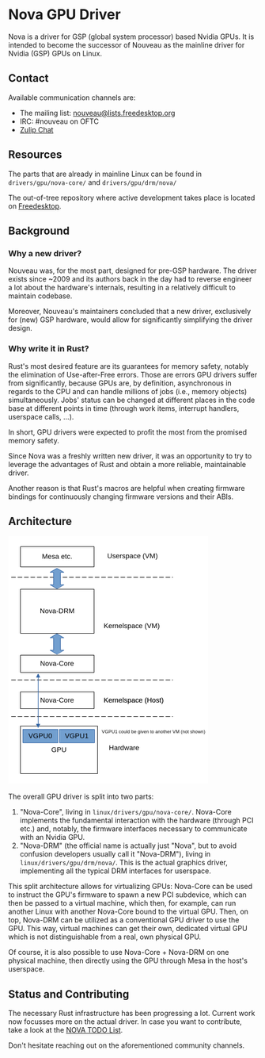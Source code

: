 # Nova GPU Driver

Nova is a driver for GSP (global system processor) based Nvidia GPUs. It is
intended to become the successor of Nouveau as the mainline driver for Nvidia
(GSP) GPUs on Linux.

## Contact

Available communication channels are:

- The mailing list: nouveau@lists.freedesktop.org
- IRC: #nouveau on OFTC
- [Zulip Chat](https://rust-for-linux.zulipchat.com/#narrow/channel/509436-Nova)


## Resources

The parts that are already in mainline Linux can be found in
`drivers/gpu/nova-core/` and `drivers/gpu/drm/nova/`

The out-of-tree repository where active development takes place is located on
[Freedesktop](https://gitlab.freedesktop.org/drm/nova).


## Background

### Why a new driver?

Nouveau was, for the most part, designed for pre-GSP hardware. The driver exists
since ~2009 and its authors back in the day had to reverse engineer a lot about
the hardware's internals, resulting in a relatively difficult to maintain
codebase.

Moreover, Nouveau's maintainers concluded that a new driver, exclusively for
(new) GSP hardware, would allow for significantly simplifying the driver
design.


### Why write it in Rust?

Rust's most desired feature are its guarantees for memory safety, notably the
elimination of Use-after-Free errors. Those are errors GPU drivers suffer from
significantly, because GPUs are, by definition, asynchronous in regards to the
CPU and can handle millions of jobs (i.e., memory objects) simultaneously. Jobs'
status can be changed at different places in the code base at different
points in time (through work items, interrupt handlers, userspace calls, ...).

In short, GPU drivers were expected to profit the most from the promised memory
safety.

Since Nova was a freshly written new driver, it was an opportunity to try to
leverage the advantages of Rust and obtain a more reliable, maintainable driver.

Another reason is that Rust's macros are helpful when creating firmware bindings
for continuously changing firmware versions and their ABIs.


## Architecture

![Nova Architecture with vGPUs](./nova-core-vm.png)

The overall GPU driver is split into two parts:

1. "Nova-Core", living in `linux/drivers/gpu/nova-core/`. Nova-Core implements
   the fundamental interaction with the hardware (through PCI etc.) and,
   notably, the firmware interfaces necessary to communicate with an Nvidia
   GPU.
2. "Nova-DRM" (the official name is actually just "Nova", but to avoid
   confusion developers usually call it "Nova-DRM"), living in
   `linux/drivers/gpu/drm/nova/`. This is the actual graphics driver,
   implementing all the typical DRM interfaces for userspace.

This split architecture allows for virtualizing GPUs: Nova-Core can be used to
instruct the GPU's firmware to spawn a new PCI subdevice, which can then be
passed to a virtual machine, which then, for example, can run another Linux
with another Nova-Core bound to the virtual GPU. Then, on top, Nova-DRM can
be utilized as a conventional GPU driver to use the GPU. This way, virtual
machines can get their own, dedicated virtual GPU which is not distinguishable
from a real, own physical GPU.

Of course, it is also possible to use Nova-Core + Nova-DRM on one physical
machine, then directly using the GPU through Mesa in the host's userspace.


## Status and Contributing

The necessary Rust infrastructure has been progressing a lot. Current work now
focusses more on the actual driver. In case you want to contribute, take a look
at the
[NOVA TODO List](https://docs.kernel.org/gpu/nova/core/todo.html).

Don't hesitate reaching out on the aforementioned community channels.
